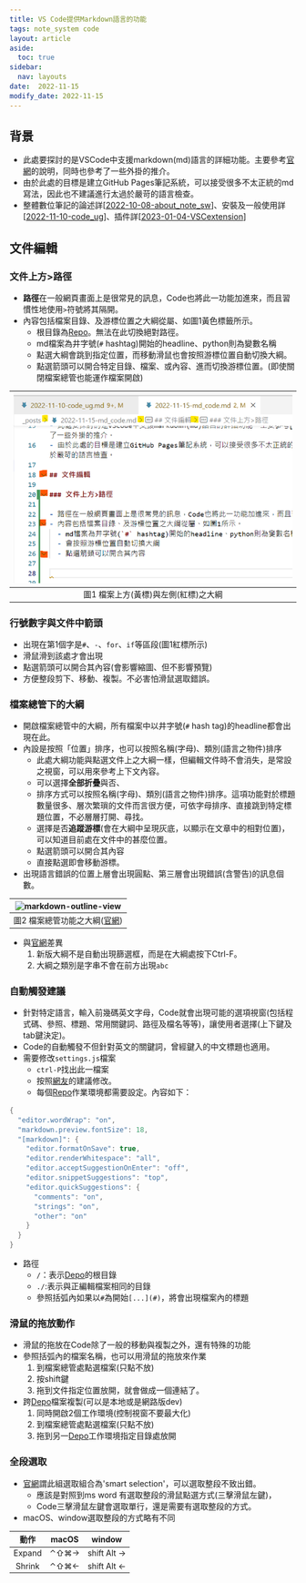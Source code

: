 ```yaml
---
title: VS Code提供Markdown語言的功能
tags: note_system code
layout: article
aside:
  toc: true
sidebar:
  nav: layouts
date:  2022-11-15
modify_date: 2022-11-15
---
```


## 背景

- 此處要探討的是VSCode中支援markdown(md)語言的詳細功能。主要參考[官網][dev]的說明，同時也參考了一些外掛的推介。
- 由於此處的目標是建立GitHub Pages筆記系統，可以接受很多不太正統的md寫法，因此也不建議進行太過於嚴苛的語言檢查。
- 整體數位筆記的論述詳[[2022-10-08-about_note_sw]]、安裝及一般使用詳[[2022-11-10-code_ug]]、插件詳[[2023-01-04-VSCextension]]

## 文件編輯

### 文件上方>路徑

- **路徑**在一般網頁畫面上是很常見的訊息，Code也將此一功能加進來，而且習慣性地使用`>`符號將其隔開。
- 內容包括檔案目錄、及游標位置之大綱從屬、如圖1黃色標籤所示。
  - 根目錄為[Repo][repo]。無法在此切換絕對路徑。
  - md檔案為井字號(`#` hashtag)開始的headline、python則為變數名稱
  - 點選大綱會跳到指定位置，而移動滑鼠也會按照游標位置自動切換大綱。
  - 點選箭頭可以開合特定目錄、檔案、或內容、進而切換游標位置。(即使關閉檔案總管也能運作檔案開啟)

| ![path_above_doc](https://github.com/sinotec2/Focus-on-Air-Quality/raw/main/assets/images/path_above_doc.png "圖1 檔案上方與左側之大綱")|
|:--:|
| 圖1 檔案上方(黃標)與左側(紅標)之大綱|

### 行號數字與文件中箭頭

- 出現在第1個字是`#`、`-`、`for`、`if`等區段(圖1紅標所示)
- 滑鼠滑到該處才會出現
- 點選箭頭可以開合其內容(會影響縮圖、但不影響預覽)
- 方便整段剪下、移動、複製。不必害怕滑鼠選取錯誤。

### 檔案總管下的大綱

- 開啟檔案總管中的大綱，所有檔案中以井字號(`#` hash tag)的headline都會出現在此。
- 內設是按照「位置」排序，也可以按照名稱(字母)、類別(語言之物件)排序
  - 此處大綱功能與點選文件上之大綱一樣，但編輯文件時不會消失，是常設之視窗，可以用來參考上下文內容。
  - 可以選擇**全部折疊**與否、
  - 排序方式可以按照名稱(字母)、類別(語言之物件)排序。這項功能對於標題數量很多、層次繁瑣的文件而言很方便，可依字母排序、直接跳到特定標題位置，不必層層打開、尋找。
  - 選擇是否**追蹤游標**(會在大綱中呈現灰底，以顯示在文章中的相對位置)，可以知道目前處在文件中的甚麼位置。
  - 點選箭頭可以開合其內容
  - 直接點選即會移動游標。
- 出現語言錯誤的位置上層會出現圓點、第三層會出現錯誤(含警告)的訊息個數。

| ![markdown-outline-view](https://code.visualstudio.com/assets/docs/languages/Markdown/markdown-outline-view.png "圖2 檔案總管功能之大綱")|
|:--:|
| 圖2 檔案總管功能之大綱([官網][dev])|

- 與[官網][dev]差異
  1. 新版大綱不是自動出現篩選框，而是在大綱處按下Ctrl-F。
  1. 大綱之類別是字串不會在前方出現`abc`

### 自動觸發建議

- 針對特定語言，輸入前幾碼英文字母，Code就會出現可能的選項視窗(包括程式碼、參照、標題、常用關鍵詞、路徑及檔名等等)，讓使用者選擇(上下鍵及tab鍵決定)。
- Code的自動觸發不但針對英文的關鍵詞，曾經鍵入的中文標題也適用。
- 需要修改`settings.js`檔案
  - `ctrl-P`找出此一檔案
  - 按照[網友](https://mileslin.github.io/2017/05/vscode-設定自動觸發-suggestions/)的建議修改。
  - 每個[Repo][repo]作業環境都需要設定。內容如下：

```java
{
  "editor.wordWrap": "on",
  "markdown.preview.fontSize": 18,
  "[markdown]": {
    "editor.formatOnSave": true,
    "editor.renderWhitespace": "all",
    "editor.acceptSuggestionOnEnter": "off",
    "editor.snippetSuggestions": "top",
    "editor.quickSuggestions": {
      "comments": "on",
      "strings": "on",
      "other": "on"
    }
  }  
}
```

- 路徑
  - `/`：表示[Depo][repo]的根目錄
  - `./`:表示與正編輯檔案相同的目錄
  - 參照括弧內如果以`#`為開始`[...](#)`，將會出現檔案內的標題

### 滑鼠的拖放動作

- 滑鼠的拖放在Code除了一般的移動與複製之外，還有特殊的功能
- 參照括弧內的檔案名稱，也可以用滑鼠的拖放來作業
  1. 到檔案總管處點選檔案(只點不放)
  2. 按shift鍵
  3. 拖到文件指定位置放開，就會做成一個連結了。
- 跨[Depo][repo]檔案複製(可以是本地或是網路版dev)
  1. 同時開啟2個工作環境(控制視窗不要最大化)
  2. 到檔案總管處點選檔案(只點不放)
  3. 拖到另一[Depo][repo]工作環境指定目錄處放開

### 全段選取

- [官網][dev]謂此組選取組合為'smart selection'，可以選取整段不致出錯。
  - 應該是對照到ms word 有選取整段的滑鼠點選方式(三擊滑鼠左鍵)，
  - Code三擊滑鼠左鍵會選取單行，還是需要有選取整段的方式。
- macOS、window選取整段的方式略有不同

動作|macOS|window
:-:|:-:|:-:
Expand|⌃⇧⌘→|shift Alt →
Shrink|⌃⇧⌘←|shift Alt ←

[dev]: https://code.visualstudio.com/docs/languages/markdown "Markdown and Visual Studio Code, code.visualstudio.com"
[repo]: https://zh.wikipedia.org/wiki/儲存庫 "儲存庫（英語：repository）[1]亦稱倉庫、資源庫、資源庫、版本庫、代碼庫、存放庫，在版本控制系統中是指在磁碟儲存上的資料結構，其中包含了檔案、目錄以及元資料。儲存庫可能為分散式（如Git）或集中式（如Subversion）。[2]分散式的儲存庫可以複製到每個使用者的本地；集中式的儲存庫只能儲存在伺服器上。[3]"
[//begin]: # "Autogenerated link references for markdown compatibility"
[2022-10-08-about_note_sw]: 2022-10-08-about_note_sw.md "數位筆記系統使用心得"
[2022-11-10-code_ug]: 2022-11-10-code_ug.md "VS Code安裝使用"
[2023-01-04-VSCextension]: 2023-01-04-VSCextension.md "VScode插件"
[//end]: # "Autogenerated link references"
